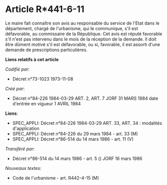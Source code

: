 # Article R*441-6-11

Le maire fait connaître son avis au responsable du service de l'Etat dans le département, chargé de l'urbanisme, qui le
communique, s'il est défavorable, au commissaire de la République. Cet avis est réputé favorable s'il n'est pas intervenu
dans le mois de la réception de la demande. Il doit être dûment motivé s'il est défavorable, ou si, favorable, il est assorti
d'une demande de prescriptions particulières.

**Liens relatifs à cet article**

_Codifié par_:

  - Décret n°73-1023 1973-11-08

_Créé par_:

  - Décret n°84-226 1984-03-29 ART. 2, ART. 7 JORF 31 MARS 1984 date d'entrée en vigueur 1 AVRIL 1984

**Liens**:

  - SPEC_APPLI: Décret n°84-226 1984-03-29 ART. 33, ART. 34 : modalités d'application
  - SPEC_APPLI: Décret n°84-226 du 29 mars 1984 - art. 33 (M)
  - SPEC_APPLI: Décret n°86-514 du 14 mars 1986 - art. 11 (V)

_Transféré par_:

  - Décret n°86-514 du 14 mars 1986 - art. 5 () JORF 16 mars 1986

_Nouveaux textes_:

  - Code de l'urbanisme - art. R442-4-15 (M)
